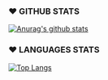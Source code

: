 ### ❤ GITHUB STATS
   
[![Anurag's github stats](https://github-readme-stats.vercel.app/api?username=cho-hadam&show_icons=true&hide=stars)](https://github.com/anuraghazra/github-readme-stats)   

   
### ❤ LANGUAGES STATS
[![Top Langs](https://github-readme-stats.vercel.app/api/top-langs/?username=anuraghazra&layout=compact)](https://github.com/anuraghazra/github-readme-stats)
   
